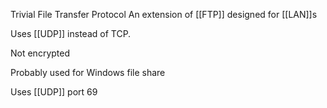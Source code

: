 Trivial File Transfer Protocol
An extension of [[FTP]] designed for [[LAN]]s

Uses [[UDP]] instead of TCP.

Not encrypted

Probably used for Windows file share

Uses [[UDP]] port 69